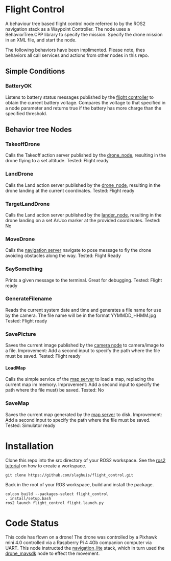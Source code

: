 # Flight Control
A behaviour tree based flight control node referred to by the ROS2 navigation stack as a Waypoint Controller. The node uses a BehaviorTree.CPP library to specify the mission. Specify the drone mission in an XML file, and start the node.

The following behaviors have been implimented.  Please note, thes behaviors all call services and actions from other nodes in this repo.

## Simple Conditions
###	BatteryOK
Listens to battery status messages published by the [flight controller](https://github.com/slaghuis/drone_mavsdk) to obtain the current battery voltage.  Compares the voltage to that specified in a node parameter and returns true if the battery has more charge than the specified threshold.

##	Behavior tree Nodes
 
###	TakeoffDrone
Calls the Takeoff action server published by the [drone_node](https://github.com/slaghuis/drone_mavsdk), resulting in the drone flying to a set altitude.
Tested: Flight ready

###	LandDrone
Calls the Land action server published by the [drone_node](https://github.com/slaghuis/drone_mavsdk), resulting in the drone landing at the current coordinates.
Tested: Flight ready

###	TargetLandDrone
Calls the Land action server published by the [lander_node](https://github.com/slaghuis/lander), resulting in the drone landing on a set ArUco marker at the provided coordinates.
Tested: No

###	MoveDrone
Calls the [navigation server](https://github.com/slaghuis/navigation_lite) navigate to pose message to fly the drone avoiding obstacles along the way.
Tested: Flight Ready

###	SaySomething
Prints a given message to the terminal.  Great for debugging.
Tested: Flight ready

###	GenerateFilename
Reads the current system date and time and generates a file name for use by the camera. The file name will be in the format YYMMDD_HHMM.jpg
Tested: Flight ready

###	SavePicture
Saves the current image published by the [camera node](https://github.com/slaghuis/camera_lite) to camera/image to a file.
Improvement:  Add a second input to specify the path where the file must be saved.
Tested: Flight ready

####	LoadMap
Calls the simple service of the [map server](https://github.com/slaghuis/navigation_lite) to load a map, replacing the current map im memory.
Improvement:  Add a second input to specify the path where the file must) be saved.
Tested: No

###	SaveMap
Saves the current map generated by the [map server](https://github.com/slaghuis/navigation_lite) to disk.
Improvement:  Add a second input to specify the path where the file must be saved.
Tested: Simulator ready

# Installation

Clone this repo into the src directory of your ROS2 workspace. See the [ros2 tutorial](https://docs.ros.org/en/foxy/Tutorials/Workspace/Creating-A-Workspace.html) on how to create a workspace.
```
git clone https://github.com/slaghuis/flight_control.git
```
Back in the root of your ROS workspace, build and install the package.  
```
colcon build --packages-select flight_control
. install/setup.bash
ros2 launch flight_control flight.launch.py
```

# Code Status
This code has flown on a drone!  The drone was controlled by a Pixhawk mini 4.0 controlled via a Raspberry Pi 4 4Gb companion computer via UART.  This node instructed the [navigation_lite](https://github.com/slaghuis/navigation_lite) stack, which in turn used the [drone_mavsdk](https://github.com/slaghuis/drone_mavsdk) node to effect the movement.

